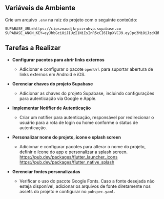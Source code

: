 <!-- @format -->

## Variáveis de Ambiente

Crie um arquivo `.env` na raiz do projeto com o seguinte conteúdo:

```env
SUPABASE_URL=https://cipsznaudjkrpzzruhvp.supabase.co
SUPABASE_ANON_KEY=eyJhbGciOiJIUzI1NiIsInR5cCI6IkpXVCJ9.eyJpc3MiOiJzdXBhYmFzZSIsInJlZiI6ImNpcHN6bmF1ZGprcnB6enJ1aHZwIiwicm9sZSI6ImFub24iLCJpYXQiOjE3NTU5NjE4ODEsImV4cCI6MjA3MTUzNzg4MX0.4JyOWdbuI4Bf8Fk3DGt71bbWep0OqWhbrlblcIAhC7k
```

## Tarefas a Realizar

- **Configurar pacotes para abrir links externos**

  - Adicionar e configurar o pacote `openUrl` para suportar abertura de links externos em Android e iOS.

- **Gerenciar chaves do projeto Supabase**

  - Adicionar as chaves do projeto Supabase, incluindo configurações para autenticação via Google e Apple.

- **Implementar Notifier de Autenticação**

  - Criar um notifier para autenticação, responsável por redirecionar o usuário para a rota de login ou home conforme o status de autenticação.

- **Personalizar nome do projeto, ícone e splash screen**

  - Adicionar e configurar pacotes para alterar o nome do projeto, definir o ícone do app e personalizar a splash screen.
    https://pub.dev/packages/flutter_launcher_icons
    https://pub.dev/packages/flutter_native_splash

- **Gerenciar fontes personalizadas**
  - Verificar o uso do pacote Google Fonts. Caso a fonte desejada não esteja disponível, adicionar os arquivos de fonte diretamente nos assets do projeto e configurar no `pubspec.yaml`.
